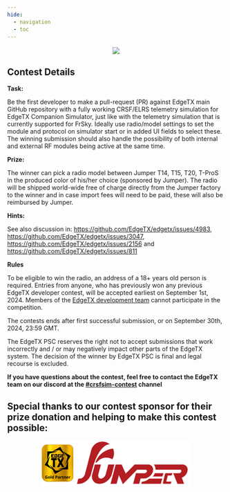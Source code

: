```yaml
---
hide:
  - navigation
  - toc
---
```


<p></p> 
<p align="center">
<a><img src="/assets/CRSFsimPoster.png?raw=true" align="center" width="497"></a>
</P>


## **Contest Details**

**Task:**

Be the first developer to make a pull-request (PR) against EdgeTX main GitHub repository with a fully working CRSF/ELRS telemetry simulation for EdgeTX Companion Simulator, just like with the telemetry simulation that is currently supported for FrSky. Ideally use radio/model settings to set the module and protocol on simulator start or in added UI fields to select these. The winning submission should also handle the possibility of both internal and external RF modules being active at the same time.


**Prize:**

The winner can pick a radio model between Jumper T14, T15, T20, T-ProS in the produced color of his/her choice (sponsored by Jumper). The radio will be shipped world-wide free of charge directly from the Jumper factory to the winner and in case import fees will need to be paid, these will also be reimbursed by Jumper.


**Hints:**

See also discussion in: https://github.com/EdgeTX/edgetx/issues/4983, https://github.com/EdgeTX/edgetx/issues/3047, https://github.com/EdgeTX/edgetx/issues/2156 and https://github.com/EdgeTX/edgetx/issues/811

**Rules**

To be eligible to win the radio, an address of a 18+ years old person is required. Entries from anyone, who has previously won any previous EdgeTX developer contest, will be accepted earliest on September 1st, 2024. Members of the <a href="https://edgetx.org/bylaws/#edgetx-development-team">EdgeTX development team</a> cannot participate in the competition.

The contests ends after first successful submission, or on September 30th, 2024, 23:59 GMT.

The EdgeTX PSC reserves the right not to accept submissions that work incorrectly and / or may negatively impact other parts of the EdgeTX system. The decision of the winner by EdgeTX PSC is final and legal recourse is excluded.


**If you have questions about the contest, feel free to contact the EdgeTX team on our discord at the [#crsfsim-contest](https://discord.com/channels/839849772864503828/1268829063728992318) channel**


## **Special thanks to our contest sponsor for their prize donation and helping to make this contest possible:**

<p></p> 
<p align="center">
<a href="https://www.jumper-rc.com/" target="_blank"><img src="/assets/JumperGold.png?raw=true" align="center" width="344"></a>
</P>



 








